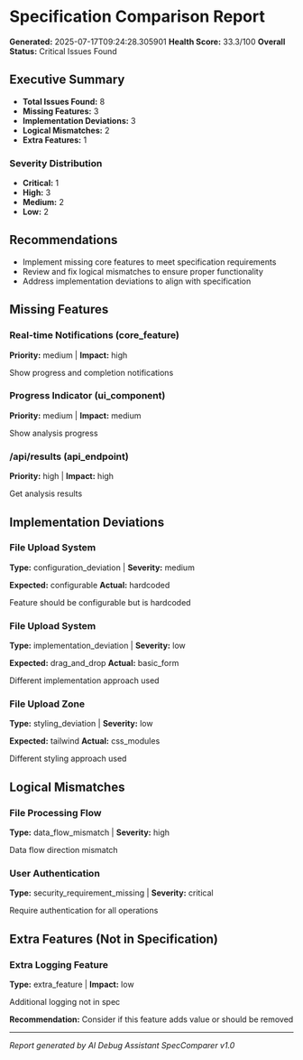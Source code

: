 # Specification Comparison Report

**Generated:** 2025-07-17T09:24:28.305901
**Health Score:** 33.3/100
**Overall Status:** Critical Issues Found

## Executive Summary

- **Total Issues Found:** 8
- **Missing Features:** 3
- **Implementation Deviations:** 3
- **Logical Mismatches:** 2
- **Extra Features:** 1

### Severity Distribution
- **Critical:** 1
- **High:** 3
- **Medium:** 2
- **Low:** 2

## Recommendations

- Implement missing core features to meet specification requirements
- Review and fix logical mismatches to ensure proper functionality
- Address implementation deviations to align with specification

## Missing Features

### Real-time Notifications (core_feature)
**Priority:** medium | **Impact:** high

Show progress and completion notifications

### Progress Indicator (ui_component)
**Priority:** medium | **Impact:** medium

Show analysis progress

### /api/results (api_endpoint)
**Priority:** high | **Impact:** high

Get analysis results


## Implementation Deviations

### File Upload System
**Type:** configuration_deviation | **Severity:** medium

**Expected:** configurable
**Actual:** hardcoded

Feature should be configurable but is hardcoded

### File Upload System
**Type:** implementation_deviation | **Severity:** low

**Expected:** drag_and_drop
**Actual:** basic_form

Different implementation approach used

### File Upload Zone
**Type:** styling_deviation | **Severity:** low

**Expected:** tailwind
**Actual:** css_modules

Different styling approach used


## Logical Mismatches

### File Processing Flow
**Type:** data_flow_mismatch | **Severity:** high

Data flow direction mismatch

### User Authentication
**Type:** security_requirement_missing | **Severity:** critical

Require authentication for all operations


## Extra Features (Not in Specification)

### Extra Logging Feature
**Type:** extra_feature | **Impact:** low

Additional logging not in spec

**Recommendation:** Consider if this feature adds value or should be removed


---
*Report generated by AI Debug Assistant SpecComparer v1.0*